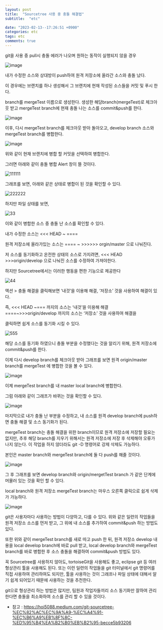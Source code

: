 ```yaml
---
layout: post
title:  "Sourcetree 사용 중 충돌 해결법"
subtitle:  "etc"

date: "2023-02-13--17:26:51 +0900"
categories: etc
tags: etc
comments: true
---
```



git을 사용 중 pull시 충돌 에러가 나오며 원하는 동작이 실행되지 않을 경우


![image](https://user-images.githubusercontent.com/37941513/218321884-fbe1e632-4da4-4d88-96c9-890ccdf6c27e.png)


내가 수정한 소스와 상대방이 push하여 원격 저장소에 올라간 소스와 충돌 났다.

이 경우에는 브랜치를 하나 생성해서 그 브랜치에 현재 작성된 소스들을 커밋 및 푸시 한다.

branch를 mergeTest 이름으로 생성한다. 생성한 해당branch(mergeTest)로 체크아웃 받고 mergeTest branch에 현재 충돌 나는 소스를 commit&push를 한다.

![image](https://user-images.githubusercontent.com/37941513/218322304-eb96b0c4-b792-4703-8099-911d43c01c92.png)


이후, 다시 mergeTest branch를 체크아웃 받아 돌아오고, develop branch 소스와 mergeTest branch를 병합한다.

![image](https://user-images.githubusercontent.com/37941513/218322376-3058fd2a-cc25-4716-8c89-8829ea2a8e0d.png)

위와 같이 현재 브랜치에 병합 할 커밋을 선택하여 병합한다.

그러면 아래와 같이 충돌 병합 Alert 창이 뜰 것이다.

![111111](https://user-images.githubusercontent.com/37941513/218321887-73f8fe10-8d70-4103-b477-72a4672a302b.png)


그래프를 보면, 아래와 같은 상태로 병합이 된 것을 확인할 수 있다.

![222222](https://user-images.githubusercontent.com/37941513/218321889-ef28fbcf-a20c-4569-83cd-a649ee369371.png)

하지만 파일 상태를 보면,


![33](https://user-images.githubusercontent.com/37941513/218321890-bf22d1f4-d7a9-4e9f-a753-a1743056216e.png)


이와 같이 병합한 소스 중 충돌 난 소스를 확인할 수 있다.

내가 수정한 소스는 <<<    HEAD ~ ====

원격 저장소에 올라가있는 소스는 ==== ~ >>>>>> orgin/master 으로 나눠진다.

저 소스를 동기화하고 온전한 상태의 소스로 가지려면, <<<   HEAD >>>origin/develop 으로 나눠진 소스를 수정하여 가져야한다.

하지만 Sourcetree에서는 이러한 행동을 편한 기능으로 제공한다


![44](https://user-images.githubusercontent.com/37941513/218321891-a893c7fc-f427-40d7-903a-f1242a4e8a5a.png)


액션 > 충돌 해결을 클릭해보면 ‘내것’을 이용해 해결, ‘저장소’ 것을 사용하여 해결이 있다.

즉, <<<  HEAD ~=== 까지의 소스는 ‘내것’을 이용해 해결====~>>>origin/develop 까지의 소스는 ‘저장소’ 것을 사용하여 해결을

클릭하면 쉽게 소스를 동기화 시킬 수 있다.


![555](https://user-images.githubusercontent.com/37941513/218321892-8c9ee98d-4e75-411d-bbe0-852087a177ea.png)

해당 소스를 동기화 하였으니 충돌 부분을 수정했다는 것을 알리기 위해, 원격 저장소에 commit&push를 한다.

이제 다시 develop branch를 체크아웃 받아 그래프를 보면 원격 origin/master branch를 mergeTest 에 병합한 것을 볼 수 있다.


![image](https://user-images.githubusercontent.com/37941513/218322581-07fc9180-715f-4e25-99cb-98fcdc5a2638.png)

이제 mergeTest branch를 내 master local branch에 병합한다.

그럼 아래와 같이 그래프가 바뀌는 것을 확인할 수 있다.

![image](https://user-images.githubusercontent.com/37941513/218322581-07fc9180-715f-4e25-99cb-98fcdc5a2638.png)


마지막으로 내가 충돌 난 부분을 수정하고, 내 소스를 원격 develop branch에 push하면 충돌 해결 및 소스 동기화가 된다.

mergeTest branch는 충돌 해결을 위한 branch이므로 원격 저장소에 저장할 필요는 없지만, 추후 해당 branch를 지우기 위해서는 원격 저장소에 저장 후 삭제해야 오류가 나지 않는다. 이 작업을 하지 않더라도 git -D 명령어로 강제 삭제도 가능하다.


본인은 master branch와 mergeTest branch에 둘 다 push를 해줄 것이다.

![image](https://user-images.githubusercontent.com/37941513/218322653-3539d4dc-2066-4eda-99e6-8811cf41783e.png)

그 후 그래프를 보면 develop branch와 origin/mergetTest branch 가 같은 단계에 머물러 있는 것을 확인 할 수 있다.


local branch와 원격 저장소 mergeTest branch는 마우스 오른쪽 클릭으로 쉽게 삭제가 가능하다.

![image](https://user-images.githubusercontent.com/37941513/218322721-23de2015-718f-49c5-a37d-11d438c67963.png)

git은 사용자마다 사용하는 방법이 다양하고, 다를 수 있다. 위와 같은 일련의 작업들을 원격 저장소 소스를 먼저 받고, 그 위에 내 소스를 추가하여 commit&push 하는 방법도 있다.

또한 위와 같이 mergeTest branch를 새로 따고 push 한 뒤, 원격 저장소 develop 내용을 local develop branch에 바로 pull 받고, local develop branch와 mergeTest branch를 바로 병합한 후 소스 충돌을 해결하여 commit&push 방법도 있다.

꼭 Sourcetree를 사용하지 않아도, tortoiseGit을 사용해도 좋고, eclipse git 등 여러 형상관리 툴을 사용해도 된다. 또는 이런 일련의 작업들을 git 터미널에서 git 명령어를 직접 사용하여 관리하여도 되지만, 툴을 사용하는 것이 그래프나 파일 상태에 대해서 알기 쉽게 되어있기 때문에 사용하는 것을 추천한다.

git으로 형상관리 하는 방법은 많지만, 팀원과 작업자들끼리 소스 동기화만 잘하여 관리한다면 충돌을 최소화하여 소스를 관리 할 수 있을 것이다.

- 참고 : https://hoi5088.medium.com/git-sourcetree-%EC%82%AC%EC%9A%A9-%EC%A4%91-%EC%B6%A9%EB%8F%8C-%ED%95%B4%EA%B2%B0%EB%B2%95-becce5b93206